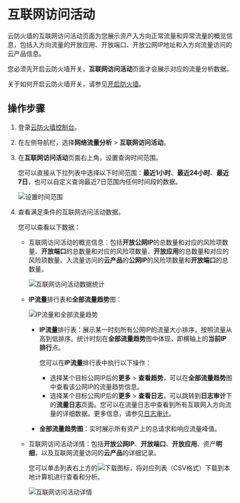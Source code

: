 # 互联网访问活动

云防火墙的互联网访问活动页面为您展示资产入方向正常流量和异常流量的概览信息，包括入方向流量的开放应用、开放端口、开放公网IP地址和入方向流量访问的云产品信息。

您必须先开启云防火墙开关，**互联网访问活动**页面才会展示对应的流量分析数据。

关于如何开启云防火墙开关，请参见[开启防火墙](/cn.zh-CN/快速入门/开启防火墙.md)。

## 操作步骤

1.  登录[云防火墙控制台](https://yundun.console.aliyun.com/?p=cfwnext)。

2.  在左侧导航栏，选择**网络流量分析** \> **互联网访问活动**。

3.  在**互联网访问活动**页面右上角，设置查询时间范围。

    您可以直接从下拉列表中选择以下时间范围：**最近1小时**、**最近24小时**、**最近7日**，也可以自定义查询最近7日范围内任何时间段的数据。

    ![设置时间范围](https://static-aliyun-doc.oss-accelerate.aliyuncs.com/assets/img/zh-CN/4250432161/p237768.png)

4.  查看满足条件的互联网访问活动数据。

    您可以查看以下数据：

    -   互联网访问活动的概览信息：包括**开放公网IP**的总数量和对应的风险项数量、**开放端口**的总数量和对应的风险项数量、**开放应用**的总数量和对应的风险项数量、入流量访问的**云产品**的**公网IP**的风险项数量和**开放端口**的总数量。

        ![互联网访问活动数据统计](https://static-aliyun-doc.oss-accelerate.aliyuncs.com/assets/img/zh-CN/4250432161/p77461.png)

    -   **IP流量**排行表和**全部流量趋势**图：

        ![IP流量和全部流量趋势](https://static-aliyun-doc.oss-accelerate.aliyuncs.com/assets/img/zh-CN/4250432161/p77478.png)

        -   **IP流量**排行表：展示某一时刻所有公网IP的流量大小排序，按照流量从高到低排序。统计时刻在**全部流量趋势**图中体现，即横轴上的**当前IP排行**点。

            您可以在**IP流量**排行表中执行以下操作：

            -   选择某个目标公网IP后的**更多** \> **查看趋势**，可以在**全部流量趋势**图中查看该公网IP的流量趋势信息。
            -   选择某个目标公网IP后的**更多** \> **查看日志**，可以跳转到**日志审计**下的**流量日志**页面。您可以在流量日志中查看到所有互联网入方向流量的详细数据。更多信息，请参见[日志审计](/cn.zh-CN/日志/日志审计.md)。
        -   **全部流量趋势图**：实时展示所有资产上的总请求和响应流量峰值。
    -   互联网访问活动详情：包括**开放公网IP**、**开放端口**、**开放应用**、资产**明细**，以及互联网流量访问的**云产品**的详细记录。

        您可以单击列表右上方的![下载 ](https://static-aliyun-doc.oss-accelerate.aliyuncs.com/assets/img/zh-CN/4335322161/p237696.png)图标，将对应列表（CSV格式）下载到本地计算机进行查看和分析。

        ![互联网访问活动详情](https://static-aliyun-doc.oss-accelerate.aliyuncs.com/assets/img/zh-CN/5250432161/p77481.png)


